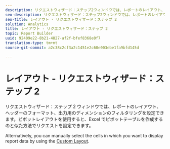 ```yaml
---
description: リクエストウィザード：ステップ2ウィンドウでは、レポートのレイアウト、ヘッダーの形式設定および出力用のディメンションのフィルタリングを設定できます。 ピボットレイアウトを使用すると、Excel でピボットテーブルを作成するのと似た方法でリクエストを設定できます。
seo-description: リクエストウィザード：ステップ2ウィンドウでは、レポートのレイアウト、ヘッダーの形式設定および出力用のディメンションのフィルタリングを設定できます。 ピボットレイアウトを使用すると、Excel でピボットテーブルを作成するのと似た方法でリクエストを設定できます。
seo-title: レイアウト - リクエストウィザード：ステップ 2
solution: Analytics
title: レイアウト - リクエストウィザード：ステップ 2
topic: Report Builder
uuid: 92409e22-8b21-4827-af2f-bfef8368e0f7
translation-type: tm+mt
source-git-commit: a2c38c2cf3a2c1451e2c60e003ebe1fa9bfd145d

---
```



# レイアウト - リクエストウィザード：ステップ 2

リクエストウィザード：ステップ 2 ウィンドウでは、レポートのレイアウト、ヘッダーのフォーマット、出力用のディメンションのフィルタリングを設定できます。ピボットレイアウトを使用すると、Excel でピボットテーブルを作成するのと似た方法でリクエストを設定できます。

Alternatively, you can manually select the cells in which you want to display report data by using the [Custom Layout](../../../analyze/report-builder/layout/configure-the-custom-layout.md#concept_F711B12D6BE74F4880E5F596C2848183).
